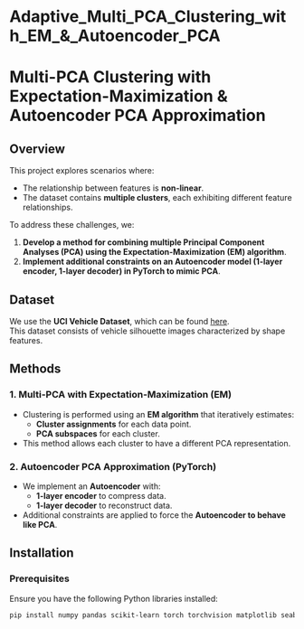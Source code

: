 # Adaptive_Multi_PCA_Clustering_with_EM_&_Autoencoder_PCA
 # Multi-PCA Clustering with Expectation-Maximization & Autoencoder PCA Approximation

## Overview
This project explores scenarios where:
- The relationship between features is **non-linear**.
- The dataset contains **multiple clusters**, each exhibiting different feature relationships.

To address these challenges, we:
1. **Develop a method for combining multiple Principal Component Analyses (PCA) using the Expectation-Maximization (EM) algorithm**.
2. **Implement additional constraints on an Autoencoder model (1-layer encoder, 1-layer decoder) in PyTorch to mimic PCA**.

## Dataset
We use the **UCI Vehicle Dataset**, which can be found [here](https://github.com/milaan9/Clustering-Datasets/blob/master/01.%20UCI/vehicle.csv).  
This dataset consists of vehicle silhouette images characterized by shape features.

## Methods

### 1. Multi-PCA with Expectation-Maximization (EM)
- Clustering is performed using an **EM algorithm** that iteratively estimates:
  - **Cluster assignments** for each data point.
  - **PCA subspaces** for each cluster.
- This method allows each cluster to have a different PCA representation.

### 2. Autoencoder PCA Approximation (PyTorch)
- We implement an **Autoencoder** with:
  - **1-layer encoder** to compress data.
  - **1-layer decoder** to reconstruct data.
- Additional constraints are applied to force the **Autoencoder to behave like PCA**.

## Installation
### Prerequisites
Ensure you have the following Python libraries installed:
```bash
pip install numpy pandas scikit-learn torch torchvision matplotlib seaborn

